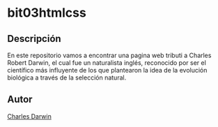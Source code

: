 # bit03htmlcss
## Descripción
En este repositorio vamos a encontrar una pagina web tributi a Charles Robert Darwin, el cual fue un naturalista inglés, reconocido por ser el científico más influyente de los que plantearon la idea de la evolución biológica a través de la selección natural.
## Autor
[Charles Darwin](https://www.biografiasyvidas.com/monografia/darwin/)